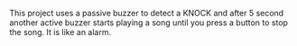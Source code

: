 This project uses a passive buzzer to detect a KNOCK and after 5 second another active buzzer starts playing a song until you press a button to stop the song. It is like an alarm. 

